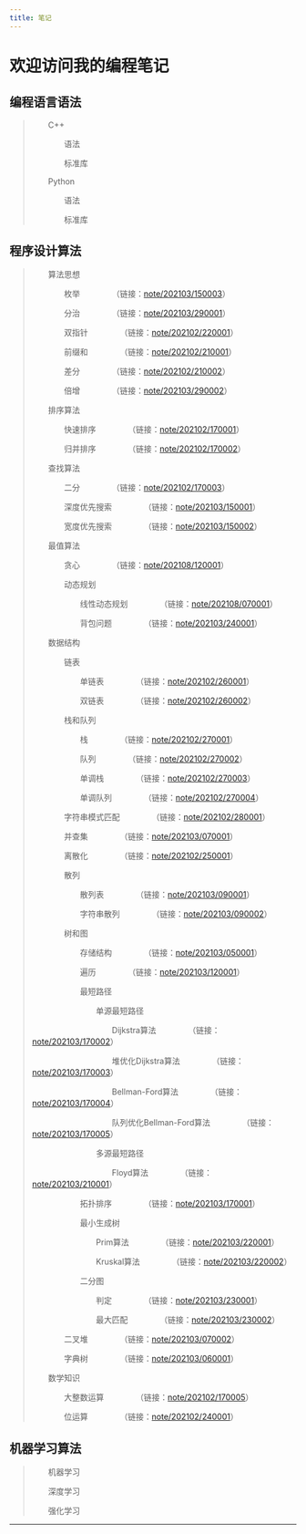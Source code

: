 ```yaml
---
title: 笔记
---
```


# 欢迎访问我的编程笔记

<script type="text/javascript" src="/include/head.js"></script>

## 编程语言语法

> &emsp;&emsp;C++
> 
> &emsp;&emsp;&emsp;&emsp;语法
> 
> &emsp;&emsp;&emsp;&emsp;标准库
>
> &emsp;&emsp;Python
> 
> &emsp;&emsp;&emsp;&emsp;语法
> 
> &emsp;&emsp;&emsp;&emsp;标准库

## 程序设计算法

> &emsp;&emsp;算法思想
>
> &emsp;&emsp;&emsp;&emsp;枚举&emsp;&emsp;&emsp;&emsp;（链接：<a href="https://www.dywan.xyz/note/202103/150003">note/202103/150003</a>）
>
> &emsp;&emsp;&emsp;&emsp;分治&emsp;&emsp;&emsp;&emsp;（链接：<a href="https://www.dywan.xyz/note/202103/290001">note/202103/290001</a>）
> 
> &emsp;&emsp;&emsp;&emsp;双指针&emsp;&emsp;&emsp;&emsp;（链接：<a href="https://www.dywan.xyz/note/202102/220001">note/202102/220001</a>）
> 
> &emsp;&emsp;&emsp;&emsp;前缀和&emsp;&emsp;&emsp;&emsp;（链接：<a href="https://www.dywan.xyz/note/202102/210001">note/202102/210001</a>）
> 
> &emsp;&emsp;&emsp;&emsp;差分&emsp;&emsp;&emsp;&emsp;（链接：<a href="https://www.dywan.xyz/note/202102/210002">note/202102/210002</a>）
> 
> &emsp;&emsp;&emsp;&emsp;倍增&emsp;&emsp;&emsp;&emsp;（链接：<a href="https://www.dywan.xyz/note/202103/290002">note/202103/290002</a>）
>
> &emsp;&emsp;排序算法
>
> &emsp;&emsp;&emsp;&emsp;快速排序&emsp;&emsp;&emsp;&emsp;（链接：<a href="https://www.dywan.xyz/note/202102/170001">note/202102/170001</a>）
>
> &emsp;&emsp;&emsp;&emsp;归并排序&emsp;&emsp;&emsp;&emsp;（链接：<a href="https://www.dywan.xyz/note/202102/170002">note/202102/170002</a>）
>
> &emsp;&emsp;查找算法
>
> &emsp;&emsp;&emsp;&emsp;二分&emsp;&emsp;&emsp;&emsp;（链接：<a href="https://www.dywan.xyz/note/202102/170003">note/202102/170003</a>）
>
> &emsp;&emsp;&emsp;&emsp;深度优先搜索&emsp;&emsp;&emsp;&emsp;（链接：<a href="https://www.dywan.xyz/note/202103/150001">note/202103/150001</a>）
>
> &emsp;&emsp;&emsp;&emsp;宽度优先搜索&emsp;&emsp;&emsp;&emsp;（链接：<a href="https://www.dywan.xyz/note/202103/150002">note/202103/150002</a>）
>
> &emsp;&emsp;最值算法
> 
> &emsp;&emsp;&emsp;&emsp;贪心&emsp;&emsp;&emsp;&emsp;（链接：<a href="https://www.dywan.xyz/note/202108/120001">note/202108/120001</a>）
>
> &emsp;&emsp;&emsp;&emsp;动态规划
> 
> &emsp;&emsp;&emsp;&emsp;&emsp;&emsp;线性动态规划&emsp;&emsp;&emsp;&emsp;（链接：<a href="https://www.dywan.xyz/note/202108/070001">note/202108/070001</a>）
> 
> &emsp;&emsp;&emsp;&emsp;&emsp;&emsp;背包问题&emsp;&emsp;&emsp;&emsp;（链接：<a href="https://www.dywan.xyz/note/202103/240001">note/202103/240001</a>）
> 
> &emsp;&emsp;数据结构
> 
> &emsp;&emsp;&emsp;&emsp;链表
> 
> &emsp;&emsp;&emsp;&emsp;&emsp;&emsp;单链表&emsp;&emsp;&emsp;&emsp;（链接：<a href="https://www.dywan.xyz/note/202102/260001">note/202102/260001</a>）
> 
> &emsp;&emsp;&emsp;&emsp;&emsp;&emsp;双链表&emsp;&emsp;&emsp;&emsp;（链接：<a href="https://www.dywan.xyz/note/202102/260002">note/202102/260002</a>）
> 
> &emsp;&emsp;&emsp;&emsp;栈和队列
> 
> &emsp;&emsp;&emsp;&emsp;&emsp;&emsp;栈&emsp;&emsp;&emsp;&emsp;（链接：<a href="https://www.dywan.xyz/note/202102/270001">note/202102/270001</a>）
> 
> &emsp;&emsp;&emsp;&emsp;&emsp;&emsp;队列&emsp;&emsp;&emsp;&emsp;（链接：<a href="https://www.dywan.xyz/note/202102/270002">note/202102/270002</a>）
> 
> &emsp;&emsp;&emsp;&emsp;&emsp;&emsp;单调栈&emsp;&emsp;&emsp;&emsp;（链接：<a href="https://www.dywan.xyz/note/202102/270003">note/202102/270003</a>）
> 
> &emsp;&emsp;&emsp;&emsp;&emsp;&emsp;单调队列&emsp;&emsp;&emsp;&emsp;（链接：<a href="https://www.dywan.xyz/note/202102/270004">note/202102/270004</a>）
> 
> &emsp;&emsp;&emsp;&emsp;字符串模式匹配&emsp;&emsp;&emsp;&emsp;（链接：<a href="https://www.dywan.xyz/note/202102/280001">note/202102/280001</a>）
> 
> &emsp;&emsp;&emsp;&emsp;并查集&emsp;&emsp;&emsp;&emsp;（链接：<a href="https://www.dywan.xyz/note/202103/070001">note/202103/070001</a>）
> 
> &emsp;&emsp;&emsp;&emsp;离散化&emsp;&emsp;&emsp;&emsp;（链接：<a href="https://www.dywan.xyz/note/202102/250001">note/202102/250001</a>）
> 
> &emsp;&emsp;&emsp;&emsp;散列
> 
> &emsp;&emsp;&emsp;&emsp;&emsp;&emsp;散列表&emsp;&emsp;&emsp;&emsp;（链接：<a href="https://www.dywan.xyz/note/202103/090001">note/202103/090001</a>）
> 
> &emsp;&emsp;&emsp;&emsp;&emsp;&emsp;字符串散列&emsp;&emsp;&emsp;&emsp;（链接：<a href="https://www.dywan.xyz/note/202103/090002">note/202103/090002</a>）
> 
> &emsp;&emsp;&emsp;&emsp;树和图
>
> &emsp;&emsp;&emsp;&emsp;&emsp;&emsp;存储结构&emsp;&emsp;&emsp;&emsp;（链接：<a href="https://www.dywan.xyz/note/202103/050001">note/202103/050001</a>）
> 
> &emsp;&emsp;&emsp;&emsp;&emsp;&emsp;遍历&emsp;&emsp;&emsp;&emsp;（链接：<a href="https://www.dywan.xyz/note/202103/120001">note/202103/120001</a>）
> 
> &emsp;&emsp;&emsp;&emsp;&emsp;&emsp;最短路径
> 
> &emsp;&emsp;&emsp;&emsp;&emsp;&emsp;&emsp;&emsp;单源最短路径
> 
> &emsp;&emsp;&emsp;&emsp;&emsp;&emsp;&emsp;&emsp;&emsp;&emsp;Dijkstra算法&emsp;&emsp;&emsp;&emsp;（链接：<a href="https://www.dywan.xyz/note/202103/170002">note/202103/170002</a>）
> 
> &emsp;&emsp;&emsp;&emsp;&emsp;&emsp;&emsp;&emsp;&emsp;&emsp;堆优化Dijkstra算法&emsp;&emsp;&emsp;&emsp;（链接：<a href="https://www.dywan.xyz/note/202103/170003">note/202103/170003</a>）
> 
> &emsp;&emsp;&emsp;&emsp;&emsp;&emsp;&emsp;&emsp;&emsp;&emsp;Bellman-Ford算法&emsp;&emsp;&emsp;&emsp;（链接：<a href="https://www.dywan.xyz/note/202103/170004">note/202103/170004</a>）
> 
> &emsp;&emsp;&emsp;&emsp;&emsp;&emsp;&emsp;&emsp;&emsp;&emsp;队列优化Bellman-Ford算法&emsp;&emsp;&emsp;&emsp;（链接：<a href="https://www.dywan.xyz/note/202103/170005">note/202103/170005</a>）
> 
> &emsp;&emsp;&emsp;&emsp;&emsp;&emsp;&emsp;&emsp;多源最短路径
> 
> &emsp;&emsp;&emsp;&emsp;&emsp;&emsp;&emsp;&emsp;&emsp;&emsp;Floyd算法&emsp;&emsp;&emsp;&emsp;（链接：<a href="https://www.dywan.xyz/note/202103/210001">note/202103/210001</a>）
> 
> &emsp;&emsp;&emsp;&emsp;&emsp;&emsp;拓扑排序&emsp;&emsp;&emsp;&emsp;（链接：<a href="https://www.dywan.xyz/note/202103/170001">note/202103/170001</a>）
> 
> &emsp;&emsp;&emsp;&emsp;&emsp;&emsp;最小生成树
> 
> &emsp;&emsp;&emsp;&emsp;&emsp;&emsp;&emsp;&emsp;Prim算法&emsp;&emsp;&emsp;&emsp;（链接：<a href="https://www.dywan.xyz/note/202103/220001">note/202103/220001</a>）
> 
> &emsp;&emsp;&emsp;&emsp;&emsp;&emsp;&emsp;&emsp;Kruskal算法&emsp;&emsp;&emsp;&emsp;（链接：<a href="https://www.dywan.xyz/note/202103/220002">note/202103/220002</a>）
> 
> &emsp;&emsp;&emsp;&emsp;&emsp;&emsp;二分图
> 
> &emsp;&emsp;&emsp;&emsp;&emsp;&emsp;&emsp;&emsp;判定&emsp;&emsp;&emsp;&emsp;（链接：<a href="https://www.dywan.xyz/note/202103/230001">note/202103/230001</a>）
> 
> &emsp;&emsp;&emsp;&emsp;&emsp;&emsp;&emsp;&emsp;最大匹配&emsp;&emsp;&emsp;&emsp;（链接：<a href="https://www.dywan.xyz/note/202103/230002">note/202103/230002</a>）
> 
> &emsp;&emsp;&emsp;&emsp;二叉堆&emsp;&emsp;&emsp;&emsp;（链接：<a href="https://www.dywan.xyz/note/202103/070002">note/202103/070002</a>）
> 
> &emsp;&emsp;&emsp;&emsp;字典树&emsp;&emsp;&emsp;&emsp;（链接：<a href="https://www.dywan.xyz/note/202103/060001">note/202103/060001</a>）
>
> &emsp;&emsp;数学知识
>
> &emsp;&emsp;&emsp;&emsp;大整数运算&emsp;&emsp;&emsp;&emsp;（链接：<a href="https://www.dywan.xyz/note/202102/170005">note/202102/170005</a>）
> 
> &emsp;&emsp;&emsp;&emsp;位运算&emsp;&emsp;&emsp;&emsp;（链接：<a href="https://www.dywan.xyz/note/202102/240001">note/202102/240001</a>）

## 机器学习算法

> &emsp;&emsp;机器学习
>
> &emsp;&emsp;深度学习
> 
> &emsp;&emsp;强化学习

---

<script type="text/javascript" src="/include/tail.js"></script>
